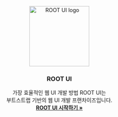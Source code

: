 <p align="center">
  <a href="http://root-ui.com">
    <img src="http://root-ui.com/resources/images/logo/logo_default.png" alt="ROOT UI logo" width="160">
  </a>
</p>


<h3 align="center">ROOT UI</h3>
<p align="center">
  가장 효율적인 웹 UI 개발 방법 ROOT UI는<br> 부트스트랩 기반의 웹 UI 개발 프랜차이즈입니다.
  <br>
  <a href="http://root-ui.com"><strong>ROOT UI 시작하기 »</strong></a>
</p>